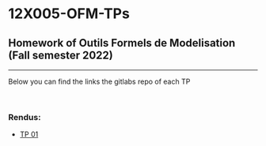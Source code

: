 # 12X005-OFM-TPs

## Homework of Outils Formels de Modelisation (Fall semester 2022)

---  

Below you can find the links the gitlabs repo of each TP

<br/>  

### Rendus:
 - [TP 01](https://gitlab.unige.ch/Noah.Munz/ofm-exercise-1)


